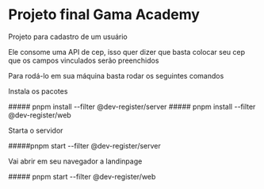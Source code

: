 # Projeto final Gama Academy

<p>Projeto para cadastro de um usuário</p>
<p>Ele consome uma API  de cep, isso quer dizer que basta
    colocar seu cep que os campos vinculados serão preenchidos</p>

<p> Para rodá-lo em sua máquina basta rodar os seguintes comandos</p>
<p>Instala os pacotes</p>
##### pnpm install --filter @dev-register/server
##### pnpm install --filter @dev-register/web

<p>Starta o servidor</p>
#####pnpm start --filter @dev-register/server

<p>Vai abrir em seu navegador a landinpage</p>
##### pnpm start --filter @dev-register/web
